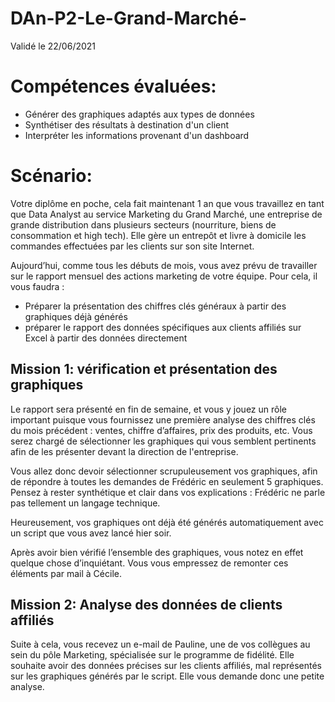# DAn-P2-Le-Grand-Marché- 
Validé le 22/06/2021

# Compétences évaluées:

  - Générer des graphiques adaptés aux types de données
  - Synthétiser des résultats à destination d'un client
  - Interpréter les informations provenant d'un dashboard

# Scénario:

Votre diplôme en poche, cela fait maintenant 1 an que vous travaillez en tant que Data Analyst au service Marketing du Grand Marché, une entreprise de grande distribution dans plusieurs secteurs (nourriture, biens de consommation et high tech). Elle gère un entrepôt et livre à domicile les commandes effectuées par les clients sur son site Internet.

Aujourd’hui, comme tous les débuts de mois, vous avez prévu de travailler sur le rapport mensuel des actions marketing de votre équipe. Pour cela, il vous faudra : 
  - Préparer la présentation des chiffres clés généraux à partir des graphiques déjà générés 
  - préparer le rapport des données spécifiques aux clients affiliés sur Excel à partir des données directement

## Mission 1: vérification et présentation des graphiques

Le rapport sera présenté en fin de semaine, et vous y jouez un rôle important puisque vous fournissez une première analyse des chiffres clés du mois précédent : ventes, chiffre d’affaires, prix des produits, etc. Vous serez chargé de sélectionner les graphiques qui vous semblent pertinents afin de les présenter devant la direction de l'entreprise. 

Vous allez donc devoir sélectionner scrupuleusement vos graphiques, afin de répondre à toutes les demandes de Frédéric en seulement 5 graphiques. Pensez à rester synthétique et clair dans vos explications : Frédéric ne parle pas tellement un langage technique.

Heureusement, vos graphiques ont déjà été générés automatiquement avec un script que vous avez lancé hier soir.

Après avoir bien vérifié l’ensemble des graphiques, vous notez en effet quelque chose d’inquiétant. Vous vous empressez de remonter ces éléments par mail à Cécile. 

## Mission 2: Analyse des données de clients affiliés

Suite à cela, vous recevez un e-mail de Pauline, une de vos collègues au sein du pôle Marketing, spécialisée sur le programme de fidélité. Elle souhaite avoir des données précises sur les clients affiliés, mal représentés sur les graphiques générés par le script. Elle vous demande donc une petite analyse.
